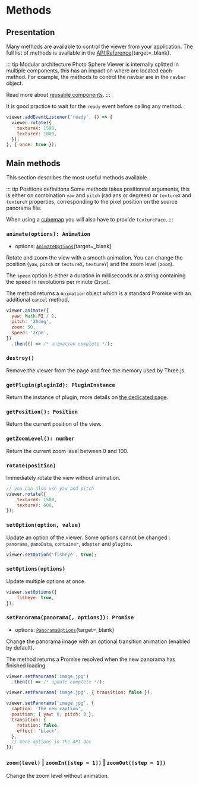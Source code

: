# Methods

## Presentation

Many methods are available to control the viewer from your application. The full list of methods is available in the [API Reference](/api/classes/Core.Viewer.html){target=_blank}.

::: tip Modular architecture
Photo Sphere Viewer is internally splitted in multiple components, this has an impact on where are located each method. For example, the methods to control the navbar are in the `navbar` object.

Read more about [reusable components](./components/).
:::

It is good practice to wait for the `ready` event before calling any method.

```js
viewer.addEventListener('ready', () => {
  viewer.rotate({
    textureX: 1500,
    textureY: 1000,
  });
}, { once: true });
```

## Main methods

This section describes the most useful methods available.

::: tip Positions definitions
Some methods takes positionnal arguments, this is either on combination `yaw` and `pitch` (radians or degrees) or `textureX` and `textureY` properties, corresponding to the pixel position on the source panorama file.

When using a [cubemap](./adapters/cubemap.md) you will also have to provide `textureFace`.
:::

### `animate(options): Animation`

- options: [`AnimateOptions`](/api/types/Core.AnimateOptions.html){target=_blank}

Rotate and zoom the view with a smooth animation. You can change the position (`yaw`, `pitch` or `textureX`, `textureY`) and the zoom level (`zoom`).

The `speed` option is either a duration in milliseconds or a string containing the speed in revolutions per minute (`2rpm`).

The method returns a `Animation` object which is a standard Promise with an additional `cancel` method.

```js
viewer.animate({
  yaw: Math.PI / 2,
  pitch: '20deg',
  zoom: 50,
  speed: '2rpm',
})
  .then(() => /* animation complete */);
```

### `destroy()`

Remove the viewer from the page and free the memory used by Three.js.

### `getPlugin(pluginId): PluginInstance`

Return the instance of plugin, more details on [the dedicated page](../plugins/).

### `getPosition(): Position`

Return the current position of the view.

### `getZoomLevel(): number`

Return the current zoom level between 0 and 100.

### `rotate(position)`

Immediately rotate the view without animation.

```js
// you can also use yaw and pitch
viewer.rotate({
    textureX: 1500,
    textureY: 600,
});
```

### `setOption(option, value)`

Update an option of the viewer. Some options cannot be changed : `panorama`, `panoData`, `container`, `adapter` and `plugins`.

```js
viewer.setOption('fisheye', true);
```

### `setOptions(options)`

Update multiple options at once.

```js
viewer.setOptions({
    fisheye: true,
});
```

### `setPanorama(panorama[, options]): Promise`

- options: [`PanoramaOptions`](/api/types/Core.PanoramaOptions.html){target=_blank}

Change the panorama image with an optional transition animation (enabled by default).

The method returns a Promise resolved when the new panorama has finished loading.

```js
viewer.setPanorama('image.jpg')
  .then(() => /* update complete */);

viewer.setPanorama('image.jpg', { transition: false });

viewer.setPanorama('image.jpg', {
  caption: 'The new caption',
  position: { yaw: 0, pitch: 0 },
  transition: {
    rotation: false,
    effect: 'black',
  },
  // more options in the API doc
});
```

### `zoom(level)` | `zoomIn([step = 1])` | `zoomOut([step = 1])`

Change the zoom level without animation.
